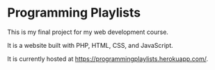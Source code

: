 <h1> Programming Playlists </h1

This is my final project for my web development course. 

It is a website built with PHP, HTML, CSS, and JavaScript.

It is currently hosted at https://programmingplaylists.herokuapp.com/.
